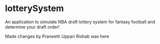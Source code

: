 # lotterySystem
An application to simulate NBA draft lottery system for fantasy football and determine your draft order!

Made changes by Praneeth Uppari
Rishab was here
